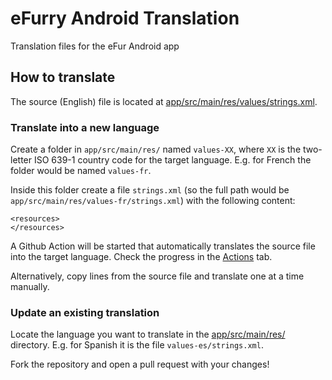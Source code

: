 # eFurry Android Translation
Translation files for the eFur Android app

## How to translate
The source (English) file is located at [app/src/main/res/values/strings.xml](app/src/main/res/values/strings.xml).

### Translate into a new language
Create a folder in `app/src/main/res/` named `values-XX`, where `XX` is the two-letter ISO 639-1 country code for the target language. E.g. for French the folder would be named `values-fr`.

Inside this folder create a file `strings.xml` (so the full path would be `app/src/main/res/values-fr/strings.xml`) with the following content:

```
<resources>
</resources>
```

A Github Action will be started that automatically translates the source file into the target language. Check the progress in the [Actions]([app/src/main/res/values/strings.xml](https://github.com/eFurry/android-translation/actions)https://github.com/eFurry/android-translation/actions) tab.

Alternatively, copy lines from the source file and translate one at a time manually.

### Update an existing translation
Locate the language you want to translate in the [app/src/main/res/](app/src/main/res/) directory. E.g. for Spanish it is the file `values-es/strings.xml`.

Fork the repository and open a pull request with your changes!
